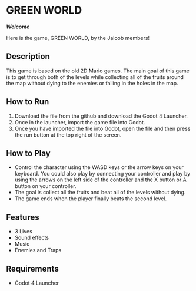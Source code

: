 # GREEN WORLD

***Welcome***

Here is the game, GREEN WORLD, by the Jaloob members!

## Description
This game is based on the old 2D Mario games. The main goal of this game is to get through both of the levels while collecting all of the fruits around the map without dying to the enemies or falling in the holes in the map.

## How to Run
1. Download the file from the github and download the Godot 4 Launcher.
2. Once in the launcher, import the game file into Godot.
3. Once you have imported the file into Godot, open the file and then press the run button at the top right of the screen.

## How to Play
- Control the character using the WASD keys or the arrow keys on your keyboard. You could also play by connecting your controller and play by using the arrows on the left side of the controller and the X button or A button on your controller.
- The goal is collect all the fruits and beat all of the levels without dying.
- The game ends when the player finally beats the second level.

## Features
- 3 Lives
- Sound effects
- Music
- Enemies and Traps

## Requirements
- Godot 4 Launcher
